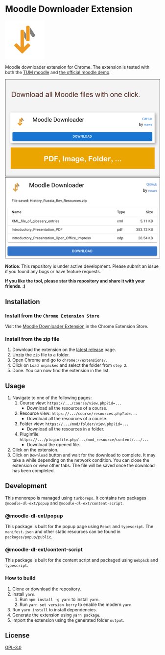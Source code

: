 # Moodle Downloader Extension

<img src="./assets/moodle-dl-ext-512.png" width=128 height=128 />

Moodle downloader extension for Chrome. 
The extension is tested with both the [TUM moodle](https://moodle.tum.de) and [the official moodle demo](https://moodle.org/demo).

<img src="./assets/screenshots-640x400.png" border=1>

<img src="./assets/screenshot-0.2.0-1.png" width=640 border=1>

**Notice**: This repository is under active development. Please submit an issue if you found any bugs or have feature requests.

**If you like the tool, please star this repository and share it with your friends. :)**

## Installation
### Install from the `Chrome Extension Store`
Visit the [Moodle Downloader Extension](https://chrome.google.com/webstore/detail/moodle-downloader/egdkcpdcopinmhfphdmdagnpogclbpln) in the Chrome Extension Store.

### Install from the zip file
1. Download the extension on the [latest release](https://github.com/rssws/moodle-dl-ext/releases) page.
2. Unzip the `zip` file to a folder.
3. Open Chrome and go to `chrome://extensions/`.
4. Click on `Load unpacked` and select the folder from `step 2`.
5. Done. You can now find the extension in the list.

## Usage
1. Navigate to one of the following pages:
   1. Course view: `https://.../course/view.php?id=...`
      - Download all the resources of a course.
   2. Resource view: `https://.../course/resources.php?id=...`
      - Download all the resources of a course.
   3. Folder view: `https://.../mod/folder/view.php?id=...`
      - Download all the resources in a folder.
   4. Pluginfile: `https://.../pluginfile.php/.../mod_resource/content/.../...`
      - Download the opened file.
2. Click on the extension.
3. Click on `Download` button and wait for the download to complete. 
   It may take a while depending on the network condition.
   You can close the extension or view other tabs.
   The file will be saved once the download has been completed.

## Development
This monorepo is managed using `turborepo`. It contains two packages `@moodle-dl-ext/popup` and `@moodle-dl-ext/content-script`.

### @moodle-dl-ext/popup
This package is built for the popup page using `React` and `typescript`.
The `manifest.json` and other static resources can be found in `packages/popup/public`.

### @moodle-dl-ext/content-script
This package is built for the content script and packaged using `Webpack` and `typescript`.

### How to build
1. Clone or download the repository.
2. Install `yarn`.
   1. Run `npm install -g yarn` to install `yarn`.
   2. Run `yarn set version berry` to enable the modern `yarn`.
3. Run `yarn install` to install dependencies.
4. Generate the extension using `yarn package`.
5. Import the extension using the generated folder `output`.

## License
[GPL-3.0](./LICENSE)
